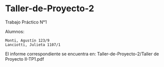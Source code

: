 # Taller-de-Proyecto-2
Trabajo Práctico N°1

Alumnos:
	
	Monti, Agustín 123/9
	Lanciotti, Julieta 1107/1


El informe correspondiente se encuentra en: Taller-de-Proyecto-2/Taller de Proyecto II-TP1.pdf
